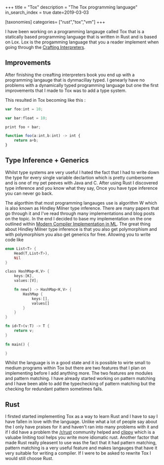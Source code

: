+++
title = "Tox"
description = "The Tox programming language"
in_search_index = true
date=2019-03-03

[taxonomies]
categories= ["rust","tox","vm"]
+++

I have been working on a programming langauge called Tox that is a statically based programming language that is  written in Rust and is based on Lox. Lox is the progamming language that you a reader implement when going through the [Crafting Interpreters](http://www.craftinginterpreters.com/contents.html). 

<!-- more -->
## Improvements

After finishing the creafting interpreters book you end up with a programming langauge that is dynmacillay typed. I genearly have no problems with a dynamically typed programming language but one the first improvements that I made to Tox was to add a type system.


This resulted in Tox becoming like this :

```typescript
var foo:int = 10;

var bar:float = 10;

print foo + bar;

function foo(a:int,b:int) -> int {
    return a+b;
}
```

## Type Inference + Generics

Whilst type systems are very useful I hated the fact that I had to write down the type for every single variable declartion which is pretty cumbersome and is one of my pet peeves with Java and C. After using Rust I discovered type inference and you know what they say, Once you have type inference you can never go back.

The algorthim that most programming langauges use is algorithm W which is also known as Hindley Milner type inference. There are many papers that go through it and I've read through many implementations and blog posts on the topic. In the end  I decided to base my implementation on the one outlined within [Modern Compiler Implementation in ML](https://www.amazon.co.uk/Modern-Compiler-Implementation-Andrew-Appel-ebook/dp/B00D2WQAE8/ref=sr_1_1?s=books&ie=UTF8&qid=1551619462&sr=1-1&keywords=Modern+Compiler+Implementation+in++ml). The great thing about 
Hindley Milner type inference is that you also get polymorphism and with polymorphism you also get generics for free. Allowing you to write code like 

```rust
enum List<T> {
    Head(T,List<T>),
    Nil
}

class HashMap<K,V> {
    keys:[K],
    values:[V];

    fn new() -> HashMap<K,V> {
        HashMap {
            keys:[],
            values[]
        }
    }
}

fn id<T>(v:T) -> T {
    return v;
}
  
fn main() {

}
```

Whilst the language is in a good state and it is possible to wirte small to medium programs within Tox but there are two features that I plan on implementing before I add anything more.  The two features are modules and pattern matching. I have already started working on pattern matching and I have been able to add the typechecking of pattern matching but the checking for redundant pattern sometimes fails. 

## Rust

I firsted started implementing Tox as a way to learn Rust and I have to say I have fallen in love with the language. Unlike what a lot of people say about the I only have praises for it and haven't ran into many problems with it and if I did have a problem the [/r/rust](https://www.reddit.com/r/rust/) community helped and [clippy](https://github.com/rust-lang/rust-clippy) which is a valuabe liniting tool helps you write more idiomatic rust. Another factor that made Rust really pleasent to use was the fact that it had pattern matching, pattern matching is a very useful feature and makes langauges that have it very suitable for writing a compiler. If I were to be asked to rewrite Tox I would still choose Rust.